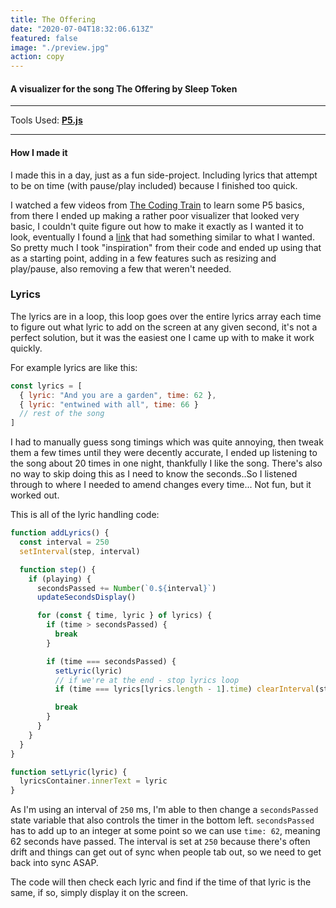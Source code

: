 ```yaml
---
title: The Offering
date: "2020-07-04T18:32:06.613Z"
featured: false
image: "./preview.jpg"
action: copy
---
```


#### A visualizer for the song The Offering by Sleep Token

---

Tools Used: **[P5.js](https://p5js.org/)**

---

#### How I made it

I made this in a day, just as a fun side-project. Including lyrics that attempt to be on time (with pause/play included) because I finished too quick.

I watched a few videos from [The Coding Train](https://www.youtube.com/watch?v=2O3nm0Nvbi4) to learn some P5 basics, from there I ended up making a rather poor visualizer that looked very basic, I couldn't quite figure out how to make it exactly as I wanted it to look, eventually I found a [link](https://www.openprocessing.org/sketch/406994/) that had something similar to what I wanted. So pretty much I took "inspiration" from their code and ended up using that as a starting point, adding in a few features such as resizing and play/pause, also removing a few that weren't needed.

### Lyrics

The lyrics are in a loop, this loop goes over the entire lyrics array each time to figure out what lyric to add on the screen at any given second, it's not a perfect solution, but it was the easiest one I came up with to make it work quickly.

For example lyrics are like this:

```javascript
const lyrics = [
  { lyric: "And you are a garden", time: 62 },
  { lyric: "entwined with all", time: 66 }
  // rest of the song
]
```

I had to manually guess song timings which was quite annoying, then tweak them a few times until they were decently accurate, I ended up listening to the song about 20 times in one night, thankfully I like the song. There's also no way to skip doing this as I need to know the seconds..So I listened through to where I needed to amend changes every time... Not fun, but it worked out.

This is all of the lyric handling code:

```javascript
function addLyrics() {
  const interval = 250
  setInterval(step, interval)

  function step() {
    if (playing) {
      secondsPassed += Number(`0.${interval}`)
      updateSecondsDisplay()

      for (const { time, lyric } of lyrics) {
        if (time > secondsPassed) {
          break
        }

        if (time === secondsPassed) {
          setLyric(lyric)
          // if we're at the end - stop lyrics loop
          if (time === lyrics[lyrics.length - 1].time) clearInterval(step)

          break
        }
      }
    }
  }
}

function setLyric(lyric) {
  lyricsContainer.innerText = lyric
}
```

As I'm using an interval of `250` ms, I'm able to then change a `secondsPassed` state variable that also controls the timer in the bottom left. `secondsPassed` has to add up to an integer at some point so we can use `time: 62`, meaning 62 seconds have passed.
The interval is set at `250` because there's often drift and things can get out of sync when people tab out, so we need to get back into sync ASAP.

The code will then check each lyric and find if the time of that lyric is the same, if so, simply display it on the screen.
